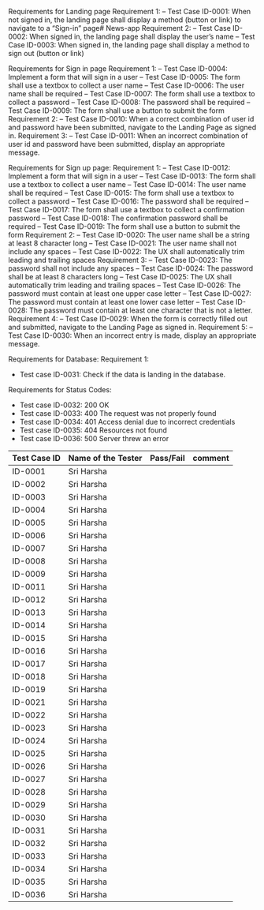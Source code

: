 Requirements for Landing page
Requirement 1: 
– Test Case ID-0001: When not signed in, the landing page shall display a method 
(button or link) to navigate to a “Sign-in” page# News-app
Requirement 2:
– Test Case ID-0002: When signed in, the landing page shall display the user’s 
name
– Test Case ID-0003: When signed in, the landing page shall display a method to 
sign out (button or link)

Requirements for Sign in page
Requirement 1:
– Test Case ID-0004: Implement a form that will sign in a user
– Test Case ID-0005: The form shall use a textbox to collect a user name
– Test Case ID-0006: The user name shall be required
– Test Case ID-0007: The form shall use a textbox to collect a password
– Test Case ID-0008: The password shall be required
– Test Case ID-0009: The form shall use a button to submit the form
Requirement 2:
– Test Case ID-0010: When a correct combination of user id and password have been submitted, navigate to 
the Landing Page as signed in.
Requirement 3:
– Test Case ID-0011: When an incorrect combination of user id and password have been submitted, display 
an appropriate message.

Requirements for Sign up page:
Requirement 1:
– Test Case ID-0012: Implement a form that will sign in a user
– Test Case ID-0013: The form shall use a textbox to collect a user name
– Test Case ID-0014: The user name shall be required
– Test Case ID-0015: The form shall use a textbox to collect a password
– Test Case ID-0016: The password shall be required
– Test Case ID-0017: The form shall use a textbox to collect a confirmation password
– Test Case ID-0018: The confirmation password shall be required
– Test Case ID-0019: The form shall use a button to submit the form
Requirement 2:
– Test Case ID-0020: The user name shall be a string at least 8 character long
– Test Case ID-0021: The user name shall not include any spaces
– Test Case ID-0022: The UX shall automatically trim leading and trailing spaces
Requirement 3:
– Test Case ID-0023: The password shall not include any spaces
– Test Case ID-0024: The password shall be at least 8 characters long
– Test Case ID-0025: The UX shall automatically trim leading and trailing spaces
– Test Case ID-0026: The password must contain at least one upper case letter
– Test Case ID-0027: The password must contain at least one lower case letter
– Test Case ID-0028: The password must contain at least one character that is not a 
letter.
Requirement 4:
– Test Case ID-0029: When the form is correctly filled out and submitted, navigate to the 
Landing Page as signed in.
Requirement 5:
– Test Case ID-0030: When an incorrect entry is made, display an appropriate message.

Requirements for Database:
Requirement 1:
- Test case ID-0031: Check if the data is landing in the database.

Requirements for Status Codes:
- Test case ID-0032: 200 OK
- Test case ID-0033: 400 The request was not properly found
- Test case ID-0034: 401 Access denial due to incorrect credentials
- Test case ID-0035: 404 Resources not found
- Test case ID-0036: 500 Server threw an error


| Test Case ID | Name of the Tester | Pass/Fail | comment |
|---|---|---|---|
|ID-0001|Sri Harsha|||
|ID-0002|Sri Harsha|||
|ID-0003|Sri Harsha|||
|ID-0004|Sri Harsha|||
|ID-0005|Sri Harsha|||
|ID-0006|Sri Harsha|||
|ID-0007|Sri Harsha|||
|ID-0008|Sri Harsha|||
|ID-0009|Sri Harsha|||
|ID-0011|Sri Harsha|||
|ID-0012|Sri Harsha|||
|ID-0013|Sri Harsha|||
|ID-0014|Sri Harsha|||
|ID-0015|Sri Harsha|||
|ID-0016|Sri Harsha|||
|ID-0017|Sri Harsha|||
|ID-0018|Sri Harsha|||
|ID-0019|Sri Harsha|||
|ID-0021|Sri Harsha|||
|ID-0022|Sri Harsha|||
|ID-0023|Sri Harsha|||
|ID-0024|Sri Harsha|||
|ID-0025|Sri Harsha|||
|ID-0026|Sri Harsha|||
|ID-0027|Sri Harsha|||
|ID-0028|Sri Harsha|||
|ID-0029|Sri Harsha|||
|ID-0030|Sri Harsha|||
|ID-0031|Sri Harsha|||
|ID-0032|Sri Harsha|||
|ID-0033|Sri Harsha|||
|ID-0034|Sri Harsha|||
|ID-0035|Sri Harsha|||
|ID-0036|Sri Harsha|||
